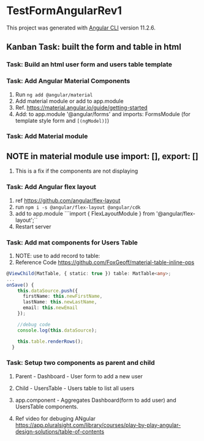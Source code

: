 # TestFormAngularRev1

This project was generated with [Angular CLI](https://github.com/angular/angular-cli) version 11.2.6.

## Kanban Task: built the form and table in html

### Task: Build an html user form and users table template

### Task: Add Angular Material Components

1. Run ```ng add @angular/material```
2. Add material module or add to app.module
3. Ref. <https://material.angular.io/guide/getting-started>
4. Add: to app.module '@angular/forms' and imports: FormsModule (for template style form and ```[(ngModel)]```)

### Task: Add Material module

## NOTE in material module use import: [], export: []

1. This is a fix if the components are not displaying

### Task: Add Angular flex layout

1. ref <https://github.com/angular/flex-layout>
2. run ```npm i -s @angular/flex-layout @angular/cdk```
3. add to app.module ```import { FlexLayoutModule } from '@angular/flex-layout';``
4. Restart server

### Task: Add mat components for Users Table

1. NOTE: use to add record to table:
2. Reference Code <https://github.com/FoxGeoff/material-table-inline-ops>

```TypeScript
@ViewChild(MatTable, { static: true }) table: MatTable<any>;
...
onSave() {
    this.dataSource.push({
      firstName: this.newFirstName,
      lastName: this.newLastName,
      email: this.newEmail
    });

    //debug code
    console.log(this.dataSource);

    this.table.renderRows();
  }
  ```

### Task: Setup two components as parent and child

1. Parent - Dashboard - User form to add a new user
2. Child - UsersTable - Users table to list all users
3. app.component - Aggregates Dashboard(form to add user) and UsersTable components.

4. Ref video for debuging ANgular <https://app.pluralsight.com/library/courses/play-by-play-angular-design-solutions/table-of-contents>
